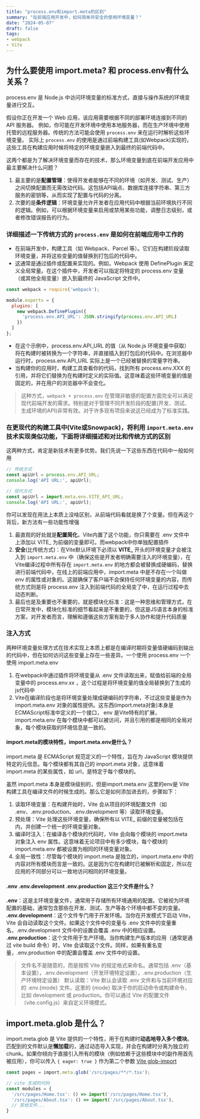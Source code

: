 ```yaml
---
title: "process.env和import.meta的区别"
summary: "在前端应用开发中，如何简单并安全的使用环境变量？"
date: "2024-05-07"
draft: false
tags:
- webpack
- Vite
---
```


## 为什么要使用 import.meta? 和 process.env有什么关系？

process.env 是 Node.js 中访问环境变量的标准方式，直接与操作系统的环境变量进行交互。

假设你正在开发一个 Web 应用，该应用需要根据不同的部署环境连接到不同的 API 服务器。
例如，你可能在开发环境中使用本地服务器，而在生产环境中使用托管的远程服务器。传统的方法可能会使用 `process.env` 来在运行时解析这些环境变量。
实际上 `process.env` 的使用是通过前端构建工具(如Webpack)实现的，这些工具在构建应用时候将特定的环境变量嵌入到最终的前端代码中。

这两个都是为了解决环境变量而存在的技术，那么环境变量到底在前端开发应用中最主要解决什么问题？

1. 最主要的是**配置管理**：使得开发者能够在不同的环境（如开发、测试、生产）之间切换配置而无需改动代码。这包括API端点、数据库连接字符串、第三方服务的密钥等，从而实现了配置与代码的分离。
2. 次要的是**条件逻辑**：环境变量允许开发者在应用代码中根据当前环境执行不同的逻辑。例如，可以根据环境变量来启用或禁用某些功能，调整日志级别，或者修改错误报告的行为。

### 详细描述一下传统方式的 `process.env` 是如何在前端应用中工作的

- 在前端开发中，构建工具（如 Webpack、Parcel 等）。它们在构建阶段读取环境变量，并将这些变量的值替换到打包后的代码中。
- 这通常是通过插件或配置来实现的。例如，Webpack 使用 DefinePlugin 来定义全局常量。在这个插件中，开发者可以指定将特定的 process.env 变量（或其他全局变量）嵌入到最终的 JavaScript 文件中。

```javascript
const webpack = require('webpack');

module.exports = {
  plugins: [
    new webpack.DefinePlugin({
      'process.env.API_URL': JSON.stringify(process.env.API_URL)
    })
  ]
};
```

- 在这个示例中，process.env.API_URL 的值（从 Node.js 环境变量中获取）将在构建时被转换为一个字符串，并直接插入到打包后的代码中。在浏览器中运行时，process.env.API_URL 实际上是一个已经被替换的常量字符串。
- 当构建你的应用时，构建工具查看你的代码，找到所有 process.env.XXX 的引用，并将它们替换为在构建时定义的实际值。这意味着这些环境变量的值是固定的，并在用户的浏览器中不会变化。

> 这种方式，`webpack + process.env` 在管理非敏感的配置方面完全可以满足现代前端开发的需求。特别是对于管理不同开发阶段的配置(开发、测试、生成环境的API)非常有效。对于许多现有项目来说这已经成为了标准实践。

### 在更现代的构建工具中(Vite或Snowpack)，将利用 `import.meta.env` 技术实现类似功能，下面将详细描述和对比和传统方式的区别

这两种方式，肯定是新技术有更多优势。我们先说一下这些东西在代码中一般如何用

```javascript
// 传统方式
const apiUrl = process.env.API_URL;
console.log('API URL:', apiUrl);
```

```javascript
// 现代方式
const apiUrl = import.meta.env.VITE_API_URL;
console.log('API URL:', apiUrl);
```

你可以发现在用法上本质上没啥区别，从前端代码看就是换了个变量。但在再这个背后，新方法有一些功能性增强

1. 最直观的好处就是**配置简化**，Vite内置了这个功能，你只需要在 .env 文件中上添加以 VITE_ 为前缀的变量即可。而webpack中你单独配置插件
2. **安全**(比传统方式)：在Vite默认环境下必须以 **VITE_** 开头的环境变量才会被注入到 `import.meta.env` 中（确保这些是开发者明确需要注入的环境变量），在Vite编译过程中所有存在 `import.meta.env` 的地方都会被替换成硬编码，替换进行前端代码中，在线上的前端应用中，import.meta 中是不存在一个叫做 env 的属性或对象的。这就确保了客户端不会保持任何环境变量的内容，而传统方式则是将 process.env 注入到前端代码的全局变了中，在运行过程中去动态判断。
3. 最后也是及重要也不重要的，就是模块化标准：这是一种思维和管理方式，在日常开发中，模块化标准的细节看起来是不重要的，但这是JS语言本身的标准方案，对开发者而言，理解和遵循这些方案有助于多人协作和提升代码质量

### 注入方式

两种环境变量处理方式在技术实现上本质上都是在编译时期将变量值硬编码到输出的代码中，但在如何访问这些变量上存在一些差异。一个使用 process.env 一个使用 import.meta.env

  1. 在webpack中通过插件将环境变量从 .env 文件读取出来，赋值给前端的全局变量中的 process.env.xx ，这个过程是将环境变量的值全局替换到了生成的js代码中
  2. Vite在编译阶段也是将环境变量处理成硬编码的字符串，不过这些变量是作为 import.meta.env 对象的属性提供。这东西(import.meta对象)本身是ECMAScript标准中定义的一个接口， env 是Vite特有的扩展， import.meta.env 在每个模块中都可以被访问，并且引用的都是相同的全局对象，每个模块获取的环境信息是一致的。

#### import.meta的模块特性，import.meta.env是什么？

import.meta 是 ECMAScript 规范定义的一个特性，旨在为 JavaScript 模块提供特定的元信息。每个模块都有其自己的 import.meta 对象，这意味着 import.meta 的某些属性，如 url，是特定于每个模块的。

虽然 import.meta 本身是模块级别的，但是import.meta.env 这里的env是 Vite 构建工具在编译文件的时候生成的。那么它是如何添加进去的，步骤如下：

1. 读取环境变量：在构建开始时，Vite 会从项目的环境配置文件（如 .env、.env.production、.env.development 等）读取环境变量。
2. 预处理：Vite 处理这些环境变量，确保所有以 VITE_ 前缀的变量被包括在内，并创建一个统一的环境变量对象。
3. 编译时注入：在编译各个模块的代码时，Vite 会向每个模块的 import.meta 对象注入 env 属性。这意味着无论项目中有多少模块，每个模块的 import.meta.env 都被设置为相同的环境变量对象。
4. 全局一致性：尽管每个模块的 import.meta 是独立的，import.meta.env 中的内容对所有模块而言是一致的。这是因为它在构建时已被解析和固定，所以在应用的不同部分可以一致地访问相同的环境变量。

#### .env .env.development .env.production 这三个文件是什么？

**.env**：这是主环境变量文件，通常用于存储所有环境通用的配置。它被视为环境配置的基础，通常包含那些在开发、测试、生产等各个环境中都不变的变量。
**.env.development**：这个文件专门用于开发环境。当你在开发模式下启动 Vite，Vite 会自动读取这个文件。如果这个文件中的变量与 .env 文件中的变量重名，.env.development 文件中的设置会覆盖 .env 中的相应设置。
**.env.production**：这个文件用于生产环境。当你构建生产版本的应用（通常是通过 vite build 命令）时，Vite 会读取这个文件。同样，如果有重名变量，.env.production 中的配置会覆盖 .env 文件中的设置。

> 文件名不是随意的，而是按照 Vite 的规定格式来命名。通常包括 .env（基本设置），.env.development（开发环境特定设置），.env.production（生产环境特定设置）
> 默认读取：Vite 默认会读取 .env 文件和与当前环境对应的 .env.{mode} 文件。这里的 {mode} 取决于你的启动命令或构建命令，比如 development 或 production。你可以通过 Vite 的配置文件（vite.config.js）来自定义环境模式。

## import.meta.glob 是什么？

import.meta.glob 是 Vite 提供的一个特性，用于在构建时**动态地导入多个模块**。匹配到的文件默认是**懒加载**的，通过动态导入实现，并会在构建时分离为独立的 chunk。如果你倾向于直接引入所有的模块（例如依赖于这些模块中的副作用首先被应用），你可以传入 `{ eager: true }` 作为第二个参数
[Vite glob-import](https://cn.vitejs.dev/guide/features.html#glob-import)

```typescript
const pages = import.meta.glob('/src/pages/**/*.tsx');
```

```typescript
// vite 生成的代码
const modules = {
  '/src/pages/Home.tsx': () => import('/src/pages/Home.tsx'),
  '/src/pages/About.tsx': () => import('/src/pages/About.tsx'),
  // 其他文件...
}
```
